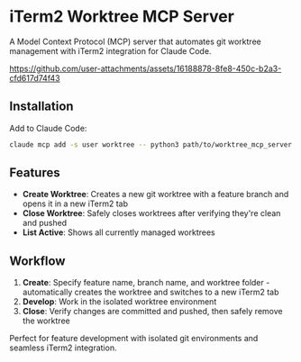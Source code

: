 # iTerm2 Worktree MCP Server

A Model Context Protocol (MCP) server that automates git worktree management with iTerm2 integration for Claude Code.

https://github.com/user-attachments/assets/16188878-8fe8-450c-b2a3-cfd617d74f43

## Installation

Add to Claude Code:

```bash
claude mcp add -s user worktree -- python3 path/to/worktree_mcp_server.py
```

## Features

- **Create Worktree**: Creates a new git worktree with a feature branch and opens it in a new iTerm2 tab
- **Close Worktree**: Safely closes worktrees after verifying they're clean and pushed
- **List Active**: Shows all currently managed worktrees

## Workflow

1. **Create**: Specify feature name, branch name, and worktree folder - automatically creates the worktree and switches to a new iTerm2 tab
2. **Develop**: Work in the isolated worktree environment 
3. **Close**: Verify changes are committed and pushed, then safely remove the worktree

Perfect for feature development with isolated git environments and seamless iTerm2 integration.
